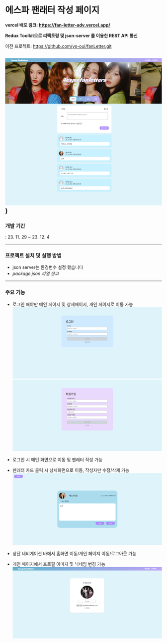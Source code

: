 # 에스파 팬래터 작성 페이지

**vercel 배포 링크: https://fan-letter-adv.vercel.app/**

**Redux Toolkit으로 리팩토링 및 json-server 를 이용한 REST API 통신**

이전 프로젝트: https://github.com/ys-oul/fanLetter.git

## ![메인 페이지 화면](<localhost_3000_ (2).png>))

### 개발 기간

: 23. 11. 29 ~ 23. 12. 4

---

### 프로젝트 설치 및 실행 방법

- json server는 환경변수 설정 했습니다
- _package.json 파일 참고_

---

### 주요 기능

- 로그인 해야만 메인 페이지 및 상세페이지, 개인 페이지로 이동 가능
  ![로그인 화면](image.png)
  ![회원가입 화면](image-1.png)

- 로그인 시 메인 화면으로 이동 및 펜레터 작성 가능

- 펜레터 카드 클릭 시 상세화면으로 이동, 작성자만 수정/삭제 가능
  ![상세 페이지 화면](image-2.png)

- 상단 네비게이션 바에서 홈화면 이동/개인 페이지 이동/로그아웃 가능

- 개인 페이지에서 프로필 이미지 및 닉네임 변경 가능
  ![개인 페이지](/image-3.png)

